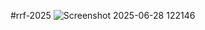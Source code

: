 #rrf-2025
![Screenshot 2025-06-28 122146](https://github.com/user-attachments/assets/c421a487-e6f1-4dc9-92c5-59b6279a42c7)
